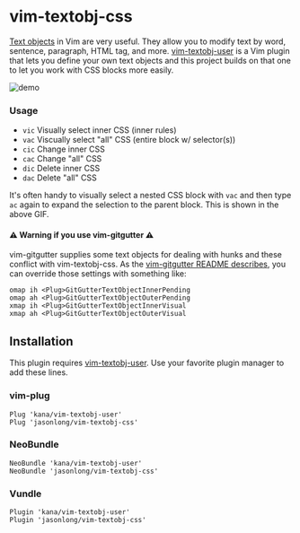 # vim-textobj-css

[Text objects](http://blog.carbonfive.com/2011/10/17/vim-text-objects-the-definitive-guide/) in Vim are very useful. They allow you to modify text by word, sentence, paragraph, HTML tag, and more. [vim-textobj-user](https://github.com/kana/vim-textobj-user) is a Vim plugin that lets you define your own text objects and this project builds on that one to let you work with CSS blocks more easily.

![demo](https://cloud.githubusercontent.com/assets/6104/13205723/558fa396-d8bc-11e5-8587-f1763a98f62b.gif)

### Usage

* `vic` Visually select inner CSS (inner rules)
* `vac` Viscually select "all" CSS (entire block w/ selector(s))
* `cic` Change inner CSS
* `cac` Change "all" CSS
* `dic` Delete inner CSS
* `dac` Delete "all" CSS

It's often handy to visually select a nested CSS block with `vac` and then type `ac` again to expand the selection to the parent block. This is shown in the above GIF.

#### :warning: Warning if you use vim-gitgutter :warning:

vim-gitgutter supplies some text objects for dealing with hunks and these conflict with vim-textobj-css. As the [vim-gitgutter README describes](https://github.com/airblade/vim-gitgutter#hunks), you can override those settings with something like:

```
omap ih <Plug>GitGutterTextObjectInnerPending
omap ah <Plug>GitGutterTextObjectOuterPending
xmap ih <Plug>GitGutterTextObjectInnerVisual
xmap ah <Plug>GitGutterTextObjectOuterVisual
```

## Installation

This plugin requires [vim-textobj-user](https://github.com/kana/vim-textobj-user). Use your favorite plugin manager to add these lines.

### vim-plug
```
Plug 'kana/vim-textobj-user'
Plug 'jasonlong/vim-textobj-css'
```

### NeoBundle
```
NeoBundle 'kana/vim-textobj-user'
NeoBundle 'jasonlong/vim-textobj-css'
```

### Vundle
```
Plugin 'kana/vim-textobj-user'
Plugin 'jasonlong/vim-textobj-css'
```
